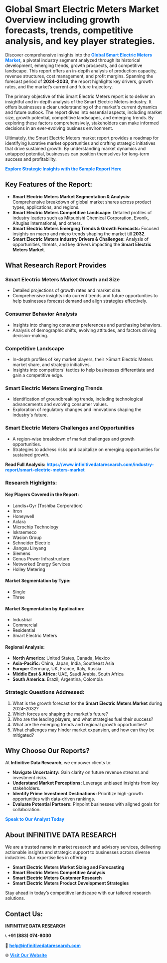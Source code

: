 <h1>Global Smart Electric Meters Market Overview including growth forecasts, trends, competitive analysis, and key player strategies.</h1>
<p>
Discover comprehensive insights into the 
<a href="https://www.infinitivedataresearch.com/industry-report/smart-electric-meters-market" rel="dofollow" style="color: #007BFF; text-decoration: none;"><strong>Global Smart Electric Meters Market</strong></a>, a pivotal industry segment analyzed through its historical development, emerging trends, growth prospects, and competitive landscape. This report offers an in-depth analysis of production capacity, revenue structures, cost management, and profit margins. Spanning the forecast period of <strong>2024–2033</strong>, the report highlights key drivers, growth rates, and the market’s current and future trajectory.
</p>
<p>
The primary objective of this Smart Electric Meters report is to deliver an insightful and in-depth analysis of the Smart Electric Meters industry. It offers businesses a clear understanding of the market's current dynamics and future outlook. The report dives into essential aspects, including market size, growth potential, competitive landscapes, and emerging trends. By exploring these factors comprehensively, stakeholders can make informed decisions in an ever-evolving business environment.
</p>
<p>
Ultimately, the Smart Electric Meters market report provides a roadmap for identifying lucrative market opportunities and crafting strategic initiatives that drive sustained growth. By understanding market dynamics and untapped potential, businesses can position themselves for long-term success and profitability.
</p>
<p>
<a href="https://www.infinitivedataresearch.com/request-sample/reportId=111914" style="color: #007BFF; text-decoration: none;"><strong>Explore Strategic Insights with the Sample Report Here</strong></a>
</p>

<h2>Key Features of the Report:</h2>
<ul>
<li><strong>Smart Electric Meters Market Segmentation & Analysis:</strong> Comprehensive breakdown of global market shares across product types, applications, and regions.</li>
<li><strong>Smart Electric Meters Competitive Landscape:</strong> Detailed profiles of industry leaders such as Mitsubishi Chemical Corporation, Evonik, Altuglas International, and others.</li>
<li><strong>Smart Electric Meters Emerging Trends & Growth Forecasts:</strong> Focused insights on macro and micro trends shaping the market till <strong>2032</strong>.</li>
<li><strong>Smart Electric Meters Industry Drivers & Challenges:</strong> Analysis of opportunities, threats, and key drivers impacting the <strong>Smart Electric Meters Market</strong>.</li>
</ul>

<h2>What Research Report Provides</h2>
<h3>Smart Electric Meters Market Growth and Size</h3>
<ul>
<li>Detailed projections of growth rates and market size.</li>
<li>Comprehensive insights into current trends and future opportunities to help businesses forecast demand and align strategies effectively.</li>
</ul>

<h3>Consumer Behavior Analysis</h3>
<ul>
<li>Insights into changing consumer preferences and purchasing behaviors.</li>
<li>Analysis of demographic shifts, evolving attitudes, and factors driving decision-making.</li>
</ul>

<h3>Competitive Landscape</h3>
<ul>
<li>In-depth profiles of key market players, their >Smart Electric Meters market share, and strategic initiatives.</li>
<li>Insights into competitors' tactics to help businesses differentiate and gain a competitive edge.</li>
</ul>

<h3>Smart Electric Meters Emerging Trends</h3>
<ul>
<li>Identification of groundbreaking trends, including technological advancements and evolving consumer values.</li>
<li>Exploration of regulatory changes and innovations shaping the industry's future.</li>
</ul>

<h3>Smart Electric Meters Challenges and Opportunities</h3>
<ul>
<li>A region-wise breakdown of market challenges and growth opportunities.</li>
<li>Strategies to address risks and capitalize on emerging opportunities for sustained growth.</li>
</ul>
<p><strong>Read Full Analysis:</strong> <a href="https://www.infinitivedataresearch.com/industry-report/smart-electric-meters-market" rel="dofollow" style="color: #007BFF; text-decoration: none;"><strong>https://www.infinitivedataresearch.com/industry-report/smart-electric-meters-market</strong></a></p>
<h3>Research Highlights:</h3>
<h4>Key Players Covered in the Report:</h4>
<ul><li>Landis+Gyr (Toshiba Corporation)</li><li>Itron</li><li>Honeywell</li><li>Aclara</li><li>Microchip Technology</li><li>Iskraemeco</li><li>Wasion Group</li><li>Schneider Electric</li><li>Jiangsu Linyang</li><li>Siemens</li><li>Genus Power Infrastructure</li><li>Networked Energy Services</li><li>Holley Metering</li></ul>
<h4>Market Segmentation by Type:</h4>
<ul><li>Single</li><li>Three</li></ul>
<h4>Market Segmentation by Application:</h4>
<ul><li>Industrial</li><li>Commercial</li><li>Residential</li><li>Smart Electric Meters</li></ul>

<h4>Regional Analysis:</h4>
<ul>
<li><strong>North America:</strong> United States, Canada, Mexico</li>
<li><strong>Asia-Pacific:</strong> China, Japan, India, Southeast Asia</li>
<li><strong>Europe:</strong> Germany, UK, France, Italy, Russia</li>
<li><strong>Middle East & Africa:</strong> UAE, Saudi Arabia, South Africa</li>
<li><strong>South America:</strong> Brazil, Argentina, Colombia</li>
</ul>

<h3>Strategic Questions Addressed:</h3>
<ol>
<li>What is the growth forecast for the <strong>Smart Electric Meters Market</strong> during 2024–2032?</li>
<li>Which forces are shaping the market's future?</li>
<li>Who are the leading players, and what strategies fuel their success?</li>
<li>What are the emerging trends and regional growth opportunities?</li>
<li>What challenges may hinder market expansion, and how can they be mitigated?</li>
</ol>

<h2>Why Choose Our Reports?</h2>
<p>At <strong>Infinitive Data Research</strong>, we empower clients to:</p>
<ul>
<li><strong>Navigate Uncertainty:</strong> Gain clarity on future revenue streams and investment risks.</li>
<li><strong>Understand Market Perceptions:</strong> Leverage unbiased insights from key stakeholders.</li>
<li><strong>Identify Prime Investment Destinations:</strong> Prioritize high-growth opportunities with data-driven rankings.</li>
<li><strong>Evaluate Potential Partners:</strong> Pinpoint businesses with aligned goals for collaboration.</li>
</ul>
<p><a href="https://www.infinitivedataresearch.com/industry-report/smart-electric-meters-market" rel="dofollow" style="color: #007BFF; text-decoration: none;"><strong>Speak to Our Analyst Today</strong></a></p>

<h2>About INFINITIVE DATA RESEARCH</h2>
<p>We are a trusted name in market research and advisory services, delivering actionable insights and strategic support to businesses across diverse industries. Our expertise lies in offering:</p>
<ul>
<li><strong>Smart Electric Meters Market Sizing and Forecasting</strong></li>
<li><strong>Smart Electric Meters Competitive Analysis</strong></li>
<li><strong>Smart Electric Meters Customer Research</strong></li>
<li><strong>Smart Electric Meters Product Development Strategies</strong></li>
</ul>
<p>Stay ahead in today’s competitive landscape with our tailored research solutions.</p>

<h2>Contact Us:</h2>
<p><strong>INFINITIVE DATA RESEARCH</strong></p>
<p>📞 <strong>+91 (883) 074-8030</strong></p>
<p>📧 <strong><a href="mailto:help@infinitivedataresearch.com" style="color: #007BFF;">help@infinitivedataresearch.com</a></strong></p>
<p>🌐 <strong><a href="https://www.infinitivedataresearch.com" rel="dofollow" style="color: #007BFF;">Visit Our Website</a></strong></p>